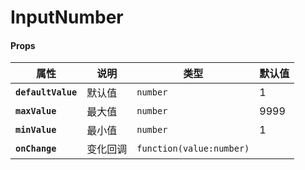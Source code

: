 # InputNumber

#### Props

| 属性               | 说明     | 类型                     | 默认值 |
| ------------------ | -------- | ------------------------ | ------ |
| **`defaultValue`** | 默认值   | `number`                 | 1      |
| **`maxValue`**     | 最大值   | `number`                 | 9999   |
| **`minValue`**     | 最小值   | `number`                 | 1      |
| **`onChange`**     | 变化回调 | `function(value:number)` |        |
